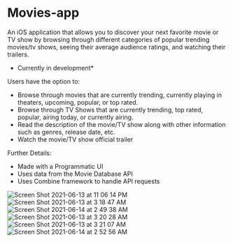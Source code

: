 # Movies-app
An iOS application that allows you to discover your next favorite movie or TV show by browsing through different categories of popular trending movies/tv shows, seeing their average audience ratings, and watching their trailers.

* Currently in development*

Users have the option to:
 - Browse through movies that are currently trending, currently playing in theaters, upcoming, popular, or top rated.
 - Browse through TV Shows that are currently trending, top rated, popular, airing today, or currently airing.
 - Read the description of the movie/TV show along with other information such as genres, release date, etc.
 - Watch the movie/TV show official trailer

Further Details:
 - Made with a Programmatic UI
 - Uses data from the Movie Database API
 - Uses Combine framework to handle API requests

![Screen Shot 2021-06-13 at 11 06 14 PM](https://user-images.githubusercontent.com/29238419/121834167-0ec9c200-cc9c-11eb-8316-022681b7332b.png)
![Screen Shot 2021-06-13 at 3 18 47 AM](https://user-images.githubusercontent.com/29238419/121798865-ba203b80-cbf6-11eb-96f1-9e059136f65c.png)
![Screen Shot 2021-06-14 at 2 49 38 AM](https://user-images.githubusercontent.com/29238419/121851082-b4d8f480-ccbb-11eb-89d6-1acd0de75a92.png)
![Screen Shot 2021-06-13 at 3 20 28 AM](https://user-images.githubusercontent.com/29238419/121798867-ba203b80-cbf6-11eb-92a8-cf97cc392ba9.png)
![Screen Shot 2021-06-13 at 3 21 07 AM](https://user-images.githubusercontent.com/29238419/121798869-bab8d200-cbf6-11eb-83de-12efb52be325.png)
![Screen Shot 2021-06-14 at 2 52 56 AM](https://user-images.githubusercontent.com/29238419/121851093-b6a2b800-ccbb-11eb-9be5-b107da89ffd2.png)
